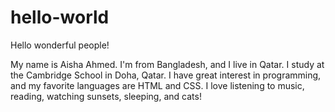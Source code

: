 # hello-world
Hello wonderful people!

My name is Aisha Ahmed. I'm from Bangladesh, and I live in Qatar. I study at the Cambridge School in Doha, Qatar.
I have great interest in programming, and my favorite languages are HTML and CSS.
I love listening to music, reading, watching sunsets, sleeping, and cats!
